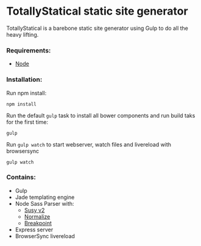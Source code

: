 # TotallyStatical static site generator

TotallyStatical is a barebone static site generator using Gulp to do all the heavy lifting.

### Requirements:

* [Node]( https://nodejs.org/download/ )

### Installation:

Run npm install:

`npm install`

Run the default `gulp` task to install all bower components and run build taks for the first time:

`gulp`

Run `gulp watch` to start webserver, watch files and livereload with browsersync

`gulp watch`

### Contains:
* Gulp
* Jade templating engine
* Node Sass Parser with:
  * [Susy v2]( http://susy.oddbird.net/ )
  * [Normalize]( https://github.com/JohnAlbin/normalize-scss )
  * [Breakpoint]( http://breakpoint-sass.com/ )
* Express server
* BrowserSync livereload